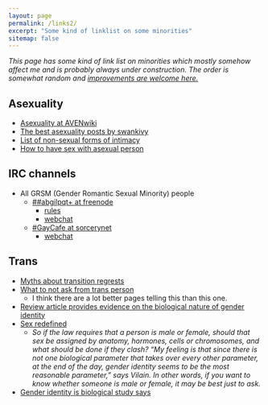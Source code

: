 ```yaml
---
layout: page
permalink: /links2/
excerpt: "Some kind of linklist on some minorities"
sitemap: false
---
```


*This page has some kind of link list on minorities which mostly somehow
affect me and is probably always under construction. The order is somewhat
random and [improvements are welcome here.](https://github.com/Mikaela/mikaela.github.io/edit/master/pages/links2.markdown)*

## Asexuality

* [Asexuality at AVENwiki](http://www.asexuality.org/wiki/index.php?title=Asexuality)
* [The best asexuality posts by swankivy](http://swankivy.tumblr.com/asexualessays)
* [List of non-sexual forms of intimacy](http://fuckyeahsexeducation.tumblr.com/post/113290544644/list-of-non-sexual-forms-of-intimacy)
* [How to have sex with asexual person](http://prismaticentanglements.com/2012/03/28/how-to-have-sex-with-an-asexual-person/)

## IRC channels

<!-- * Minority-specific -->
* All GRSM (Gender Romantic Sexual Minority) people
    * [##abgilpqt+ at freenode](ircs://chat.freenode.net:6697/%23%23abgilpqt+)
        * [rules](https://abgilpqt.github.io)
        * [webchat](https://abgilpqt.github.io/webchat)
    * [#GayCafe at sorcerynet](ircs://irc.sorcery.net:6697/%23gaycafe)
        * [webchat](https://kiwiirc.com/client/irc.sorcery.net:%2B6697/%23gaycafe)


## Trans

* [Myths about transition regrests](http://www.huffingtonpost.com/brynn-tannehill/myths-about-transition-regrets_b_6160626.html)
* [What to not ask from trans person](http://guff.com/glt-whats-ok-to-ask/20)
    * I think there are a lot better pages telling this than this one.
* [Review article provides evidence on the biological nature of gender identity](http://medicalxpress.com/news/2015-02-article-evidence-biological-nature-gender.html)
* [Sex redefined](http://www.nature.com/news/sex-redefined-1.16943?WT.mc_id=FBK_NatureNews)
    * *So if the law requires that a person is male or female, should that
      sex be assigned by anatomy, hormones, cells or chromosomes, and what
      should be done if they clash? “My feeling is that since there is not
      one biological parameter that takes over every other parameter, at
      the end of the day, gender identity seems to be the most reasonable
      parameter,” says Vilain. In other words, if you want to know whether
      someone is male or female, it may be best just to ask.*
* [Gender identity is biological study says](https://gma.yahoo.com/gender-identity-biological-study-says-090824140--abc-news-health.html)
